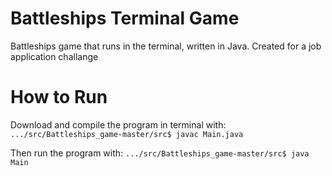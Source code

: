 # Battleships Terminal Game 
Battleships game that runs in the terminal, written in Java. Created for a job application challange

# How to Run

Download and compile the program in terminal with:
`.../src/Battleships_game-master/src$ javac Main.java`

Then run the program with:
`.../src/Battleships_game-master/src$ java Main`






